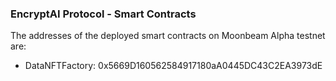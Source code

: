 ### EncryptAI Protocol - Smart Contracts

The addresses of the deployed smart contracts on Moonbeam Alpha testnet are:

- DataNFTFactory:  0x5669D160562584917180aA0445DC43C2EA3973dE

